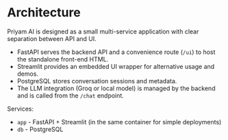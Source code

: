 # Architecture

Priyam AI is designed as a small multi-service application with clear separation between API and UI.

- FastAPI serves the backend API and a convenience route (`/ui`) to host the standalone front-end HTML.
- Streamlit provides an embedded UI wrapper for alternative usage and demos.
- PostgreSQL stores conversation sessions and metadata.
- The LLM integration (Groq or local model) is managed by the backend and is called from the `/chat` endpoint.

Services:

- `app` - FastAPI + Streamlit (in the same container for simple deployments)
- `db` - PostgreSQL
